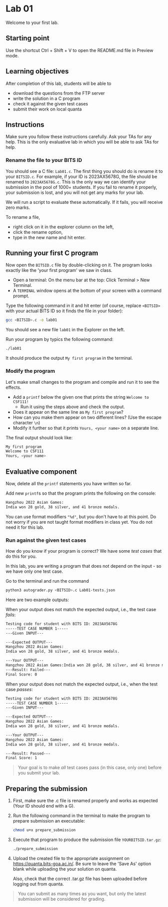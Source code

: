 # Lab 01

Welcome to your first lab.

## Starting point

Use the shortcut Ctrl + Shift + V to open the README.md file in Preview mode.

## Learning objectives

After completion of this lab, students will be able to

* download the questions from the FTP server
* write the solution in a C program
* check it against the given test cases
* submit their work on local quanta

## Instructions

Make sure you follow these instructions carefully. Ask your TAs for any help. This is the only evaluative lab in which you will be able to ask TAs for help.

### Rename the file to your BITS ID

You should see a C file: `Lab01.c`. The first thing you should do is rename it to your `BITSID.c`. For example, if your ID is 2023AX5678G, the file should be renamed to `2023AX5678G.c`. This is the only way we can identify your submission in the pool of 1000+ students. If you fail to rename it properly, your submission is lost, and you will not get any marks for your lab.

We will run a script to evaluate these automatically. If it fails, you will receive zero marks.

To rename a file,

* right click on it in the explorer column on the left,
* click the rename option,
* type in the new name and hit enter.

## Running your first C program

Now open the `BITSID.c` file by double-clicking on it. The program looks exactly like the 'your first program' we saw in class.

* Open a terminal: On the menu bar at the top: Click Terminal > New Terminal. 
* A `TERMINAL` window opens at the bottom of your screen with a command prompt.

Type the following command in it and hit enter (of course, replace `<BITSID>` with your actual BITS ID so it finds the file in your folder):

```sh
gcc <BITSID>.c -o lab01
```

You should see a new file `lab01` in the Explorer on the left.

Run your program by typics the following command:

```sh
./lab01
```

It should produce the output `My first program` in the terminal.

### Modify the program

Let's make small changes to the program and compile and run it to see the effects.

* Add a `printf` below the given one that prints the string `Welcome to CSF111!`
  * Run it using the steps above and check the output.
* Does it appear on the same line as `My first program`?
* How can you make them appear on two different lines? (Use the escape character `\n`)
* Modify it further so that it prints `Yours, <your name>` on a separate line.

The final output should look like:
```sh
My first program
Welcome to CSF111
Yours, <your name>
```

## Evaluative component

Now, delete all the `printf` statements you have written so far.

Add new `printf`s so that the program prints the following on the console:

```sh
Hangzhou 2022 Asian Games:
India won 28 gold, 38 silver, and 41 bronze medals.
```

You can use format modifiers `"%d"`, but you don't have to at this point. Do not worry if you are not taught format modifiers in class yet. You do not need it for this lab.

### Run against the given test cases

How do you know if your program is correct? We have some *test cases* that do this for you.

In this lab, you are writing a program that does not depend on the input - so we have only one test case.

Go to the terminal and run the command

```sh
python3 autograder.py <BITSID>.c Lab01-tests.json
```

Here are two example outputs:

When your output does not match the expected output, i.e., the test case *fails*:

```txt
Testing code for student with BITS ID: 2023AX5678G
-----TEST CASE NUMBER 1-----
---Given INPUT---

---Expected OUTPUT---
Hangzhou 2022 Asian Games:
India won 28 gold, 38 silver, and 41 bronze medals.

---Your OUTPUT---
Hangzhou 2022 Asian Games:India won 28 gold, 38 silver, and 41 bronze medals.
---Result: Failed---
Final Score: 0
```

When your output does not match the expected output, i.e., when the test case *passes*:

```txt
Testing code for student with BITS ID: 2023AX5678G
-----TEST CASE NUMBER 1-----
---Given INPUT---

---Expected OUTPUT---
Hangzhou 2022 Asian Games:
India won 28 gold, 38 silver, and 41 bronze medals.

---Your OUTPUT---
Hangzhou 2022 Asian Games:
India won 28 gold, 38 silver, and 41 bronze medals.

---Result: Passed---
Final Score: 1
```

> Your goal is to make *all* test cases pass (in this case, only one) before you submit your lab.

## Preparing the submission

1. First, make sure the .c file is renamed properly and works as expected (Your ID should end with a G).

2. Run the following command in the terminal to make the program to prepare submission an executable:

   ```sh
   chmod u+x prepare_submission
   ```

3. Execute that program to produce the submission file `YOURBITSID.tar.gz`:

   ```sh
   ./prepare_submission
   ```

4. Upload the created file to the appropriate assignment on <https://quanta.bits-goa.ac.in/>.
   Be sure to leave the 'Save As' option blank while uploading the your solution on quanta.

   Also, check that the correct .tar.gz file has been uploaded before logging out from quanta.
>
> You can submit as many times as you want, but only the latest submission will be considered for grading.
